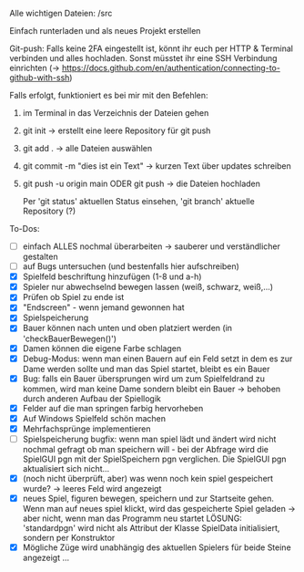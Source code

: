 Alle wichtigen Dateien: /src

Einfach runterladen und als neues Projekt erstellen

Git-push:
Falls keine 2FA eingestellt ist, könnt ihr euch per HTTP & Terminal verbinden und alles hochladen. Sonst müsstet ihr eine SSH Verbindung einrichten
(-> https://docs.github.com/en/authentication/connecting-to-github-with-ssh)

Falls erfolgt, funktioniert es bei mir mit den Befehlen:
1. im Terminal in das Verzeichnis der Dateien gehen
2. git init -> erstellt eine leere Repository für git push
3. git add . -> alle Dateien auswählen
4. git commit -m "dies ist ein Text" -> kurzen Text über updates schreiben
5. git push -u origin main ODER git push -> die Dateien hochladen

   Per 'git status' aktuellen Status einsehen, 'git branch' aktuelle Repository (?)

To-Dos:
- [ ] einfach ALLES nochmal überarbeiten -> sauberer und verständlicher gestalten
- [ ] auf Bugs untersuchen (und bestenfalls hier aufschreiben)
- [x] Spielfeld beschriftung hinzufügen (1-8 und a-h)
- [X] Spieler nur abwechselnd bewegen lassen (weiß, schwarz, weiß,...)
- [X] Prüfen ob Spiel zu ende ist
- [X] "Endscreen" - wenn jemand gewonnen hat
- [X] Spielspeicherung
- [X] Bauer können nach unten und oben platziert werden (in 'checkBauerBewegen()')
- [X] Damen können die eigene Farbe schlagen
- [X] Debug-Modus: wenn man einen Bauern auf ein Feld setzt in dem es zur Dame werden sollte und man das Spiel startet, bleibt es ein Bauer
- [X] Bug: falls ein Bauer übersprungen wird um zum Spielfeldrand zu kommen, wird man keine Dame sondern bleibt ein Bauer -> behoben durch anderen Aufbau der Spiellogik
- [X] Felder auf die man springen farbig hervorheben
- [X] Auf Windows Spielfeld schön machen
- [X] Mehrfachsprünge implementieren
- [ ] Spielspeicherung bugfix: wenn man spiel lädt und ändert wird nicht nochmal gefragt ob man speichern will
      - bei der Abfrage wird die SpielGUI pgn mit der SpielSpeichern pgn verglichen. Die SpielGUI pgn aktualisiert sich nicht...
- [X] (noch nicht überprüft, aber) was wenn noch kein spiel gespeichert wurde? -> leeres Feld wird angezeigt
- [X] neues Spiel, figuren bewegen, speichern und zur Startseite gehen. Wenn man auf neues spiel klickt, wird das gespeicherte Spiel geladen
      -> aber nicht, wenn man das Programm neu startet
      LÖSUNG: 'standardpgn' wird nicht als Attribut der Klasse SpielData initialisiert, sondern per Konstruktor
- [X] Mögliche Züge wird unabhängig des aktuellen Spielers für beide Steine angezeigt
...
